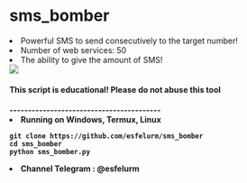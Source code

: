 # sms_bomber

<li>Powerful SMS to send consecutively to the target number!</li>
<li>Number of web services: 50 </li>
<li>The ability to give the amount of SMS! </li>
<a href="https://t.me/esfelurm" target="_blank"><img src="https://s2.uupload.ir/files/screenshot_۲۰۲۳۰۱۱۸-۲۲۱۴۴۲_pydroid_3_q4fr.jpg" border="0"/></a>
<h4>This script is educational! Please do not abuse this tool <h4>
-----------------------------------------
<li>Running on Windows, Termux, Linux </li>

```
git clone https://github.com/esfelurm/sms_bomber
cd sms_bomber
python sms_bomber.py
```
<li> Channel Telegram : @esfelurm </li>
